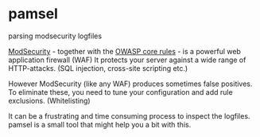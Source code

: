 # pamsel
parsing modsecurity logfiles

	
[ModSecurity](https://github.com/SpiderLabs/ModSecurity) - together with the [OWASP core rules](https://owasp.org/www-project-modsecurity-core-rule-set/) - is a powerful web application firewall (WAF)
It protects your server against a wide range of HTTP-attacks. (SQL injection, cross-site scripting etc.)

However ModSecurity (like any WAF) produces sometimes false positives.
To eliminate these, you need to tune your configuration and add rule exclusions. (Whitelisting)

It can be a frustrating and time consuming process to inspect the logfiles.
pamsel is a small tool that might help you a bit with this.
